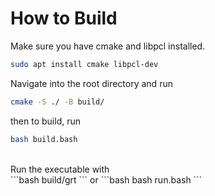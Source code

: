 # How to Build

Make sure you have cmake and libpcl installed.

```bash
sudo apt install cmake libpcl-dev
```
Navigate into the root directory and run
```bash
cmake -S ./ -B build/
```
then to build, run
```bash
bash build.bash
```
<br>
Run the executable with
<br>
```bash
build/grt
```
or
```bash
bash run.bash
```
